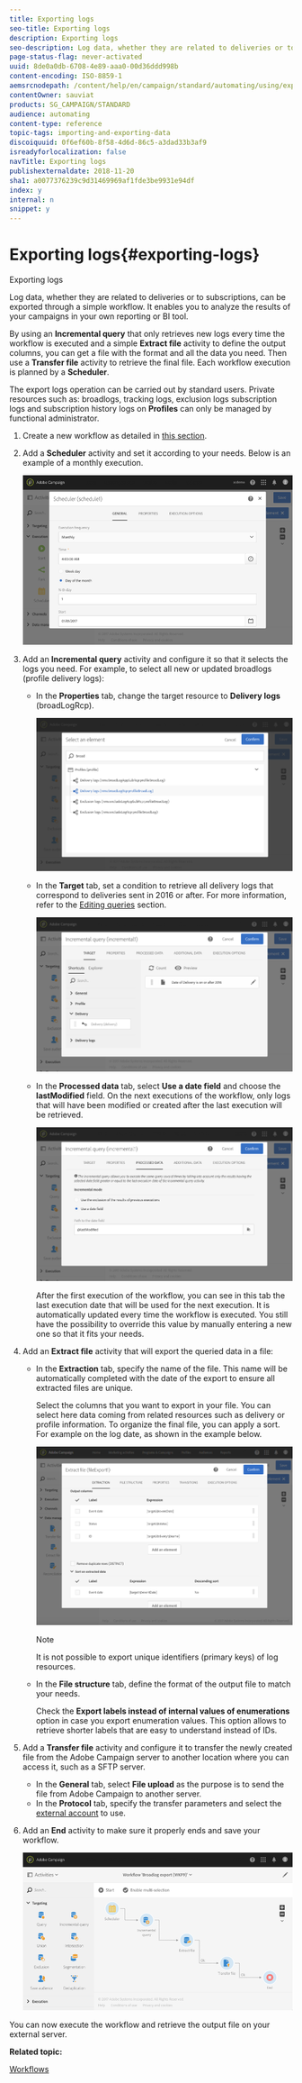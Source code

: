 ```yaml
---
title: Exporting logs
seo-title: Exporting logs
description: Exporting logs
seo-description: Log data, whether they are related to deliveries or to subscriptions, can be exported through a simple workflow.
page-status-flag: never-activated
uuid: 8de0a0db-6708-4e89-aaa0-00d36ddd998b
content-encoding: ISO-8859-1
aemsrcnodepath: /content/help/en/campaign/standard/automating/using/exporting-logs
contentOwner: sauviat
products: SG_CAMPAIGN/STANDARD
audience: automating
content-type: reference
topic-tags: importing-and-exporting-data
discoiquuid: 0f6ef60b-8f58-4d6d-86c5-a3dad33b3af9
isreadyforlocalization: false
navTitle: Exporting logs
publishexternaldate: 2018-11-20
sha1: a0077376239c9d31469969af1fde3be9931e94df
index: y
internal: n
snippet: y
---
```


# Exporting logs{#exporting-logs}

Exporting logs

Log data, whether they are related to deliveries or to subscriptions, can be exported through a simple workflow. It enables you to analyze the results of your campaigns in your own reporting or BI tool.

By using an **Incremental query** that only retrieves new logs every time the workflow is executed and a simple **Extract file** activity to define the output columns, you can get a file with the format and all the data you need. Then use a **Transfer file** activity to retrieve the final file. Each workflow execution is planned by a **Scheduler**.

The export logs operation can be carried out by standard users. Private resources such as: broadlogs, tracking logs, exclusion logs subscription logs and subscription history logs on **Profiles** can only be managed by functional administrator.

1. Create a new workflow as detailed in [this section](../../automating/using/building-a-workflow.md#creating-a-workflow).
1. Add a **Scheduler** activity and set it according to your needs. Below is an example of a monthly execution.

   ![](assets/export_logs_scheduler.png)

1. Add an **Incremental query** activity and configure it so that it selects the logs you need. For example, to select all new or updated broadlogs (profile delivery logs):

    * In the **Properties** tab, change the target resource to **Delivery logs** (broadLogRcp).
    
      ![](assets/export_logs_query_properties.png)

    * In the **Target** tab, set a condition to retrieve all delivery logs that correspond to deliveries sent in 2016 or after. For more information, refer to the [Editing queries](../../automating/using/editing-queries.md#creating-queries) section.
    
      ![](assets/export_logs_query_target.png)

    * In the **Processed data** tab, select **Use a date field** and choose the **lastModified** field. On the next executions of the workflow, only logs that will have been modified or created after the last execution will be retrieved.
    
      ![](assets/export_logs_query_processeddata.png)    
    
      After the first execution of the workflow, you can see in this tab the last execution date that will be used for the next execution. It is automatically updated every time the workflow is executed. You still have the possibility to override this value by manually entering a new one so that it fits your needs.

1. Add an **Extract file** activity that will export the queried data in a file:

    * In the **Extraction** tab, specify the name of the file. This name will be automatically completed with the date of the export to ensure all extracted files are unique.

      Select the columns that you want to export in your file. You can select here data coming from related resources such as delivery or profile information. To organize the final file, you can apply a sort. For example on the log date, as shown in the example below.
    
      ![](assets/export_logs_extractfile_extraction.png)

      >[!NOTE]
      >
      >It is not possible to export unique identifiers (primary keys) of log resources.

    * In the **File structure** tab, define the format of the output file to match your needs.

      Check the **Export labels instead of internal values of enumerations** option in case you export enumeration values. This option allows to retrieve shorter labels that are easy to understand instead of IDs.

1. Add a **Transfer file** activity and configure it to transfer the newly created file from the Adobe Campaign server to another location where you can access it, such as a SFTP server.

    * In the **General** tab, select **File upload** as the purpose is to send the file from Adobe Campaign to another server.
    * In the **Protocol** tab, specify the transfer parameters and select the [external account](../../administration/using/external-accounts.md#creating-an-external-account) to use.

1. Add an **End** activity to make sure it properly ends and save your workflow.

   ![](assets/export_logs_example_workflow.png)

You can now execute the workflow and retrieve the output file on your external server.

**Related topic:**

[Workflows](../../automating/using/discovering-workflows.md)
